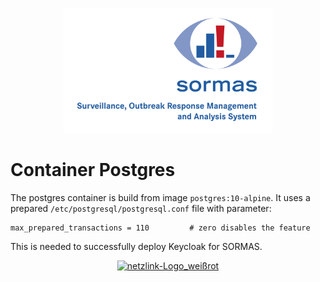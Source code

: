 <p align="center">
  <a href="https://sormas.org/">
    <img
      alt="SORMAS - Surveillance, Outbreak Response Management and Analysis System"
      src="../logo.png"
      height="200"
    />
  </a>
</p>

# Container Postgres

The postgres container is build from image `postgres:10-alpine`.  It uses a prepared `/etc/postgresql/postgresql.conf` file with parameter:

```shell
max_prepared_transactions = 110         # zero disables the feature
```

This is needed to successfully deploy Keycloak for SORMAS.

<p align="center">
  <a href="https://sormas.org/">
    <img
      src="https://www.grouplink.de/wp-content/uploads/2014/01/logo_netzlink-300x300.jpg"
      title="netzlink-Logo_weißrot"
      alt="netzlink-Logo_weißrot"
      height="200"
    />
  </a>
</p>

